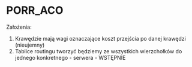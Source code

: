 # PORR_ACO

Założenia:
1. Krawędzie mają wagi oznaczające koszt przejścia po danej krawędzi (nieujemny)
2. Tablice routingu tworzyć będziemy ze wszystkich wierzchołków do jednego konkretnego - serwera - WSTĘPNIE
